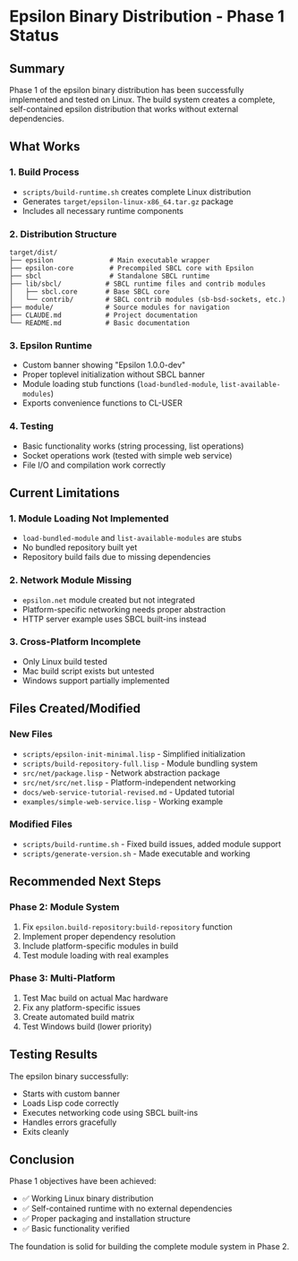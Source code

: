 # Epsilon Binary Distribution - Phase 1 Status

## Summary

Phase 1 of the epsilon binary distribution has been successfully implemented and tested on Linux. The build system creates a complete, self-contained epsilon distribution that works without external dependencies.

## What Works

### 1. Build Process
- `scripts/build-runtime.sh` creates complete Linux distribution
- Generates `target/epsilon-linux-x86_64.tar.gz` package
- Includes all necessary runtime components

### 2. Distribution Structure
```
target/dist/
├── epsilon              # Main executable wrapper
├── epsilon-core         # Precompiled SBCL core with Epsilon
├── sbcl                 # Standalone SBCL runtime
├── lib/sbcl/           # SBCL runtime files and contrib modules
│   ├── sbcl.core       # Base SBCL core
│   └── contrib/        # SBCL contrib modules (sb-bsd-sockets, etc.)
├── module/             # Source modules for navigation
├── CLAUDE.md           # Project documentation
└── README.md           # Basic documentation
```

### 3. Epsilon Runtime
- Custom banner showing "Epsilon 1.0.0-dev"
- Proper toplevel initialization without SBCL banner
- Module loading stub functions (`load-bundled-module`, `list-available-modules`)
- Exports convenience functions to CL-USER

### 4. Testing
- Basic functionality works (string processing, list operations)
- Socket operations work (tested with simple web service)
- File I/O and compilation work correctly

## Current Limitations

### 1. Module Loading Not Implemented
- `load-bundled-module` and `list-available-modules` are stubs
- No bundled repository built yet
- Repository build fails due to missing dependencies

### 2. Network Module Missing
- `epsilon.net` module created but not integrated
- Platform-specific networking needs proper abstraction
- HTTP server example uses SBCL built-ins instead

### 3. Cross-Platform Incomplete
- Only Linux build tested
- Mac build script exists but untested
- Windows support partially implemented

## Files Created/Modified

### New Files
- `scripts/epsilon-init-minimal.lisp` - Simplified initialization
- `scripts/build-repository-full.lisp` - Module bundling system
- `src/net/package.lisp` - Network abstraction package
- `src/net/src/net.lisp` - Platform-independent networking
- `docs/web-service-tutorial-revised.md` - Updated tutorial
- `examples/simple-web-service.lisp` - Working example

### Modified Files
- `scripts/build-runtime.sh` - Fixed build issues, added module support
- `scripts/generate-version.sh` - Made executable and working

## Recommended Next Steps

### Phase 2: Module System
1. Fix `epsilon.build-repository:build-repository` function
2. Implement proper dependency resolution
3. Include platform-specific modules in build
4. Test module loading with real examples

### Phase 3: Multi-Platform
1. Test Mac build on actual Mac hardware
2. Fix any platform-specific issues
3. Create automated build matrix
4. Test Windows build (lower priority)

## Testing Results

The epsilon binary successfully:
- Starts with custom banner
- Loads Lisp code correctly  
- Executes networking code using SBCL built-ins
- Handles errors gracefully
- Exits cleanly

## Conclusion

Phase 1 objectives have been achieved:
- ✅ Working Linux binary distribution  
- ✅ Self-contained runtime with no external dependencies
- ✅ Proper packaging and installation structure
- ✅ Basic functionality verified

The foundation is solid for building the complete module system in Phase 2.